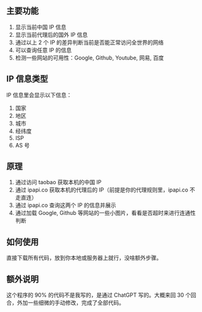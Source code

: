 ## 主要功能

1. 显示当前中国 IP 信息
2. 显示当前代理后的国外 IP 信息
3. 通过以上 2 个 IP 的差异判断当前是否能正常访问全世界的网络
4. 可以查询任意 IP 的信息
5. 检测一些网站的可用性：Google, Github, Youtube, 网易, 百度

## IP 信息类型

IP 信息里会显示以下信息：

1. 国家
2. 地区
3. 城市
4. 经纬度
5. ISP
6. AS 号

## 原理

1. 通过访问 taobao 获取本机的中国 IP
2. 通过 ipapi.co 获取本机的代理后的 IP（前提是你的代理规则里，ipapi.co 不走直连）
3. 通过 ipapi.co 查询这两个 IP 的信息并展示
4. 通过加载 Google, Github 等网站的一些小图片，看看是否超时来进行连通性判断

## 如何使用

直接下载所有代码，放到你本地或服务器上就行，没啥额外步骤。

## 额外说明

这个程序的 90% 的代码不是我写的，是通过 ChatGPT 写的。大概来回 30 个回合，外加一些细微的手动修改，完成了全部代码。